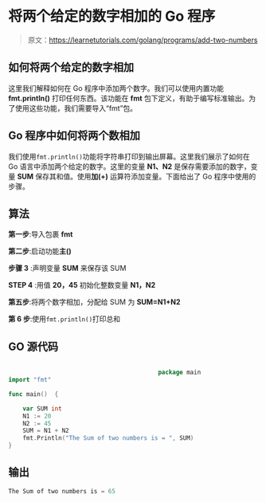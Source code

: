 # 将两个给定的数字相加的 Go 程序

> 原文：<https://learnetutorials.com/golang/programs/add-two-numbers>

## 如何将两个给定的数字相加

这里我们解释如何在 Go 程序中添加两个数字。我们可以使用内置功能 **fmt.println()** 打印任何东西。该功能在 **fmt** 包下定义，有助于编写标准输出。为了使用这些功能，我们需要导入“fmt”包。

## Go 程序中如何将两个数相加

我们使用`fmt.println()`功能将字符串打印到输出屏幕。这里我们展示了如何在 Go 语言中添加两个给定的数字。这里的变量 **N1、N2** 是保存需要添加的数字，变量 **SUM** 保存其和值。使用**加(+)** 运算符添加变量。下面给出了 Go 程序中使用的步骤。

## 算法

**第一步**:导入包裹 **fmt**

**第二步**:启动功能**主()**

**步骤 3** :声明变量 **SUM** 来保存该 SUM

**STEP 4** :用值 **20，45** 初始化整数变量 **N1，N2**

**第五步**:将两个数字相加，分配给 SUM 为 **SUM=N1+N2**

**第 6 步**:使用`fmt.println()`打印总和

## GO 源代码

```go

                                          package main
import "fmt"

func main()  {

    var SUM int
    N1 := 20
    N2 := 45
    SUM = N1 + N2
    fmt.Println("The Sum of two numbers is = ", SUM)
}

```

## 输出

```go
The Sum of two numbers is = 65
```